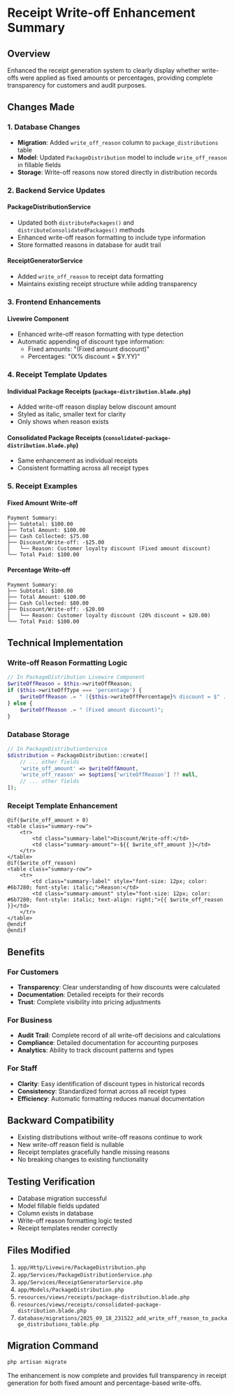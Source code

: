 # Receipt Write-off Enhancement Summary

## Overview
Enhanced the receipt generation system to clearly display whether write-offs were applied as fixed amounts or percentages, providing complete transparency for customers and audit purposes.

## Changes Made

### 1. Database Changes
- **Migration**: Added `write_off_reason` column to `package_distributions` table
- **Model**: Updated `PackageDistribution` model to include `write_off_reason` in fillable fields
- **Storage**: Write-off reasons now stored directly in distribution records

### 2. Backend Service Updates

#### PackageDistributionService
- Updated both `distributePackages()` and `distributeConsolidatedPackages()` methods
- Enhanced write-off reason formatting to include type information
- Store formatted reasons in database for audit trail

#### ReceiptGeneratorService  
- Added `write_off_reason` to receipt data formatting
- Maintains existing receipt structure while adding transparency

### 3. Frontend Enhancements

#### Livewire Component
- Enhanced write-off reason formatting with type detection
- Automatic appending of discount type information:
  - Fixed amounts: "(Fixed amount discount)"
  - Percentages: "(X% discount = $Y.YY)"

### 4. Receipt Template Updates

#### Individual Package Receipts (`package-distribution.blade.php`)
- Added write-off reason display below discount amount
- Styled as italic, smaller text for clarity
- Only shows when reason exists

#### Consolidated Package Receipts (`consolidated-package-distribution.blade.php`)
- Same enhancement as individual receipts
- Consistent formatting across all receipt types

### 5. Receipt Examples

#### Fixed Amount Write-off
```
Payment Summary:
├── Subtotal: $100.00
├── Total Amount: $100.00
├── Cash Collected: $75.00
├── Discount/Write-off: -$25.00
│   └── Reason: Customer loyalty discount (Fixed amount discount)
└── Total Paid: $100.00
```

#### Percentage Write-off
```
Payment Summary:
├── Subtotal: $100.00
├── Total Amount: $100.00
├── Cash Collected: $80.00
├── Discount/Write-off: -$20.00
│   └── Reason: Customer loyalty discount (20% discount = $20.00)
└── Total Paid: $100.00
```

## Technical Implementation

### Write-off Reason Formatting Logic
```php
// In PackageDistribution Livewire Component
$writeOffReason = $this->writeOffReason;
if ($this->writeOffType === 'percentage') {
    $writeOffReason .= " ({$this->writeOffPercentage}% discount = $" . number_format($calculatedWriteOff, 2) . ")";
} else {
    $writeOffReason .= " (Fixed amount discount)";
}
```

### Database Storage
```php
// In PackageDistributionService
$distribution = PackageDistribution::create([
    // ... other fields
    'write_off_amount' => $writeOffAmount,
    'write_off_reason' => $options['writeOffReason'] ?? null,
    // ... other fields
]);
```

### Receipt Template Enhancement
```blade
@if($write_off_amount > 0)
<table class="summary-row">
    <tr>
        <td class="summary-label">Discount/Write-off:</td>
        <td class="summary-amount">-${{ $write_off_amount }}</td>
    </tr>
</table>
@if($write_off_reason)
<table class="summary-row">
    <tr>
        <td class="summary-label" style="font-size: 12px; color: #6b7280; font-style: italic;">Reason:</td>
        <td class="summary-amount" style="font-size: 12px; color: #6b7280; font-style: italic; text-align: right;">{{ $write_off_reason }}</td>
    </tr>
</table>
@endif
@endif
```

## Benefits

### For Customers
- **Transparency**: Clear understanding of how discounts were calculated
- **Documentation**: Detailed receipts for their records
- **Trust**: Complete visibility into pricing adjustments

### For Business
- **Audit Trail**: Complete record of all write-off decisions and calculations
- **Compliance**: Detailed documentation for accounting purposes
- **Analytics**: Ability to track discount patterns and types

### For Staff
- **Clarity**: Easy identification of discount types in historical records
- **Consistency**: Standardized format across all receipt types
- **Efficiency**: Automatic formatting reduces manual documentation

## Backward Compatibility
- Existing distributions without write-off reasons continue to work
- New write-off reason field is nullable
- Receipt templates gracefully handle missing reasons
- No breaking changes to existing functionality

## Testing Verification
- Database migration successful
- Model fillable fields updated
- Column exists in database
- Write-off reason formatting logic tested
- Receipt templates render correctly

## Files Modified
1. `app/Http/Livewire/PackageDistribution.php`
2. `app/Services/PackageDistributionService.php`
3. `app/Services/ReceiptGeneratorService.php`
4. `app/Models/PackageDistribution.php`
5. `resources/views/receipts/package-distribution.blade.php`
6. `resources/views/receipts/consolidated-package-distribution.blade.php`
7. `database/migrations/2025_09_18_231522_add_write_off_reason_to_package_distributions_table.php`

## Migration Command
```bash
php artisan migrate
```

The enhancement is now complete and provides full transparency in receipt generation for both fixed amount and percentage-based write-offs.